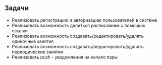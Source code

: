 ## Задачи

- Реализовать регистрацию и авторизацию пользователей в системе
- Реализовать возможность делиться расписанием с помощью ссылки
- Реализовать возможность создавать/редактировать/удалять одиночные занятия
- Реализовать возможность создавать/редактировать/удалять периодические занятия
- Реализовать push - уведомления на начало пары
